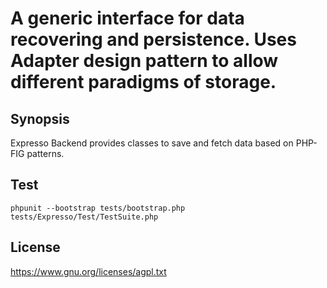 # A generic interface for data recovering and persistence. Uses Adapter design pattern to allow different paradigms of storage.

## Synopsis

Expresso Backend provides classes to save and fetch data based on PHP-FIG patterns.

## Test

    phpunit --bootstrap tests/bootstrap.php tests/Expresso/Test/TestSuite.php

## License

https://www.gnu.org/licenses/agpl.txt
